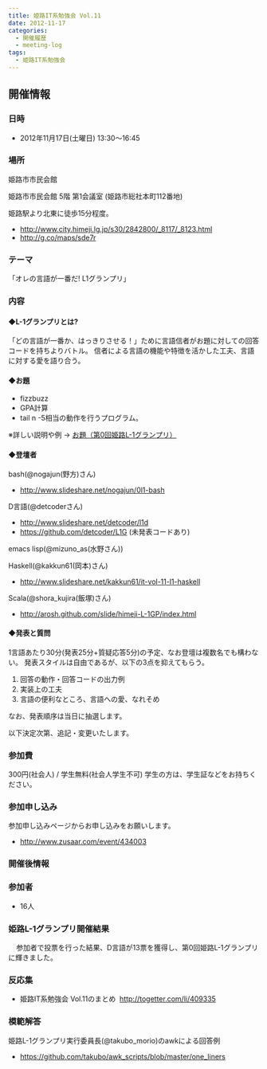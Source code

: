 ```yaml
---
title: 姫路IT系勉強会 Vol.11
date: 2012-11-17
categories:
  - 開催履歴
  - meeting-log
tags:
  - 姫路IT系勉強会
---
```


## 開催情報

### 日時

- 2012年11月17日(土曜日) 13:30～16:45

### 場所

姫路市市民会館

姫路市市民会館 5階 第1会議室 (姫路市総社本町112番地)

姫路駅より北東に徒歩15分程度。

- <http://www.city.himeji.lg.jp/s30/2842800/_8117/_8123.html>
- <http://g.co/maps/sde7r>

### テーマ

「オレの言語が一番だ! L1グランプリ」

### 内容

#### ◆L-1グランプリとは?

「どの言語が一番か、はっきりさせる！」ために言語信者がお題に対しての回答コードを持ちよりバトル。 信者による言語の機能や特徴を活かした工夫、言語に対する愛を語り合う。

#### ◆お題

- fizzbuzz
- GPA計算
- tail n -5相当の動作を行うプログラム。

※詳しい説明や例 → [お題（第0回姫路L-1グランプリ）](https://sites.google.com/site/himejiitstudy/history/20121117/questions)

#### ◆登壇者

bash(@nogajun(野方)さん)

- <http://www.slideshare.net/nogajun/0l1-bash>

D言語(@detcoderさん)

- <http://www.slideshare.net/detcoder/l1d>
- <https://github.com/detcoder/L1G> (未発表コードあり)

emacs lisp(@mizuno\_as(水野さん))

Haskell(@kakkun61(岡本)さん)

- <http://www.slideshare.net/kakkun61/it-vol-11-l1-haskell>

Scala(@shora\_kujira(飯塚)さん)

- <http://arosh.github.com/slide/himeji-L-1GP/index.html>

#### ◆発表と質問

1言語あたり30分(発表25分+質疑応答5分)の予定、なお登壇は複数名でも構わない。
発表スタイルは自由であるが、以下の3点を抑えてもらう。

1. 回答の動作・回答コードの出力例
2. 実装上の工夫
3. 言語の便利なところ、言語への愛、なれそめ

なお、発表順序は当日に抽選します。

以下決定次第、追記・変更いたします。

### 参加費

300円(社会人) / 学生無料(社会人学生不可) 学生の方は、学生証などをお持ちください。

### 参加申し込み

参加申し込みページからお申し込みをお願いします。

- <http://www.zusaar.com/event/434003>

### 開催後情報

### 参加者

- 16人

### 姫路L-1グランプリ開催結果

    参加者で投票を行った結果、D言語が13票を獲得し、第0回姫路L-1グランプリに輝きました。

### 反応集

- 姫路IT系勉強会 Vol.11のまとめ  <http://togetter.com/li/409335>

### **模範解答**

姫路L-1グランプリ実行委員長(@takubo\_morio)のawkによる回答例
- <https://github.com/takubo/awk_scripts/blob/master/one_liners>
